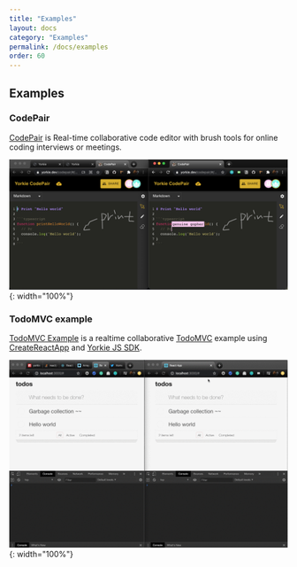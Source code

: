 ```yaml
---
title: "Examples"
layout: docs
category: "Examples"
permalink: /docs/examples
order: 60
---
```


## Examples

### CodePair

[CodePair](https://codepair.yorkie.dev) is Real-time collaborative code editor with brush tools for online coding interviews or meetings.

![Yorkie CodePair](/images/codepair.png){: width="100%"}

### TodoMVC example

[TodoMVC Example](https://github.com/yorkie-team/yorkie-react-todomvc) is a realtime collaborative [TodoMVC](https://todomvc.com/) example using [CreateReactApp](https://reactjs.org/docs/create-a-new-react-app.html) and [Yorkie JS SDK](https://github.com/yorkie-team/yorkie-js-sdk).

![TodoMVC Example](/images/todomvc.gif){: width="100%"}
